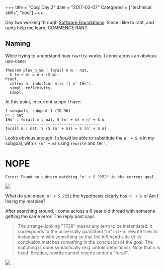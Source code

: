+++
title = "Coq: Day 2"
date = "2017-02-07"
Categories = ["technical skills", "coq"]
+++

Day two working through
[Software Foundations](https://www.cis.upenn.edu/~bcpierce/sf/current/index.html).
Since I like to rant, and rants help me learn, COMMENCE RANT.

## Naming

While trying to understand how `rewrite` works, I come across an obvious use-case:

```coq
Theorem plus_n_Sm : forall n m : nat, 
  S (n + m) = n + (S m).
Proof.
  intros n. induction n as [| n' IHn'].
  simpl. reflexivity.
  simpl. 
```

At this point, in current scope I have:

``` coq
1 subgoals, subgoal 1 (ID 90)
n' : nat
IHn' : forall m : nat, S (n' + m) = n' + S m
------------------------------------------
forall m : nat, S (S (n' + m)) = S (n' + S m)
```

Looks obvious enough. I _should_ be able to substitute the `n' + S m` in my
subgoal, with `S (n' + m)` using `rewrite` and `IHn'`. 

# NOPE

``` coq
Error: Found no subterm matching "n' + S ?252" in the current goal.
``` 

<img src="/images/upset.jpg"></img>

What do you mean, `n' + S ?252` the hypothesis clearly has `n' + S m`! Am I
losing my marbles?

After searching around, I come across a 6 year old thread with someone getting
the same error. The reply post says 

> The strange-looking "?738" means any term to be instantiated. It corresponds
> to the universally quantified "m" in IHn: rewrite tries to instantiate m with
> something so that the left hand side of its conclusion matches something in
> the conclusion of the goal. The matching is done syntactically (e.g. unfold
> definitions). Note that n is fixed. Besides, rewrite cannot rewrite under a
> "forall".




<img src="/images/facepalm.jpg"></img>
